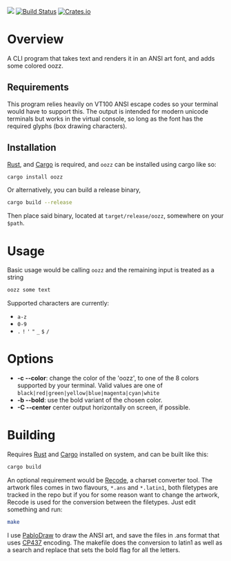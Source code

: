 ![](https://raw.githubusercontent.com/roosta/oozz/master/resources/img/oozz.jpg)
[![Build Status](https://travis-ci.org/roosta/oozz.svg?branch=master)](https://travis-ci.org/roosta/oozz)
[![Crates.io](https://img.shields.io/crates/v/oozz.svg)](https://crates.io/crates/oozz)

Overview
========

A CLI program that takes text and renders it in an ANSI art font, and
adds some colored oozz.

## Requirements

This program relies heavily on VT100 ANSI escape codes so your terminal would
have to support this. The output is intended for modern unicode terminals but
works in the virtual console, so long as the font has the required glyphs (box
drawing characters).

## Installation
[Rust](https://www.rust-lang.org/en-US/), and [Cargo](http://doc.crates.io/) is
required, and `oozz` can be installed using cargo like so:

```sh
cargo install oozz
```

Or alternatively, you can build a release binary,

```sh
cargo build --release
```

Then place said binary, located at `target/release/oozz`, somewhere on your `$path`.


Usage
=====

Basic usage would be calling `oozz` and the remaining input is
treated as a string

```sh
oozz some text
```

Supported characters are currently:
 - `a-z`
 - `0-9`
 - `.` `!` `'` `"` `_` `$` `/`

Options
=======

* **-c --color**: change the color of the 'oozz', to one of the 8 colors
  supported by your terminal. Valid values are one of `black|red|green|yellow|blue|magenta|cyan|white`
* **-b --bold**: use the bold variant of the chosen color.
* **-C --center** center output horizontally on screen, if possible.

Building
========

Requires [Rust](https://www.rust-lang.org/en-US/) and
[Cargo](http://doc.crates.io/) installed on system, and can be built like
this:

```sh
cargo build
```

An optional requirement would be
[Recode](https://github.com/pinard/Recode/), a charset converter tool.
The artwork files comes in two flavours, `*.ans` and `*.latin1`, both
filetypes are tracked in the repo but if you for some reason want to
change the artwork, Recode is used for the conversion between the
filetypes. Just edit something and run:

```sh
make
```

I use [PabloDraw](http://picoe.ca/products/pablodraw/) to draw the ANSI art, and
save the files in .ans format that uses
[CP437](https://en.wikipedia.org/wiki/Code_page_437) encoding. The makefile does
the conversion to latin1 as well as a search and replace that sets the bold flag
for all the letters.
